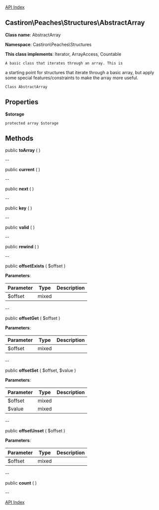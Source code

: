 [API Index](ApiIndex.md)


Castiron\Peaches\Structures\AbstractArray
---------------


**Class name**: AbstractArray

**Namespace**: Castiron\Peaches\Structures



**This class implements**: Iterator, ArrayAccess, Countable



    A basic class that iterates through an array. This is
a starting point for structures that iterate through
a basic array, but apply some special features/constraints
to make the array more useful.

    Class AbstractArray





Properties
----------


**$storage**





    protected array $storage






Methods
-------


public **toArray** (  )











--

public **current** (  )











--

public **next** (  )











--

public **key** (  )











--

public **valid** (  )











--

public **rewind** (  )











--

public **offsetExists** ( $offset )











**Parameters**:

| Parameter | Type | Description |
|-----------|------|-------------|
| $offset | mixed |  |

--

public **offsetGet** ( $offset )











**Parameters**:

| Parameter | Type | Description |
|-----------|------|-------------|
| $offset | mixed |  |

--

public **offsetSet** ( $offset, $value )











**Parameters**:

| Parameter | Type | Description |
|-----------|------|-------------|
| $offset | mixed |  |
| $value | mixed |  |

--

public **offsetUnset** ( $offset )











**Parameters**:

| Parameter | Type | Description |
|-----------|------|-------------|
| $offset | mixed |  |

--

public **count** (  )











--

[API Index](ApiIndex.md)
